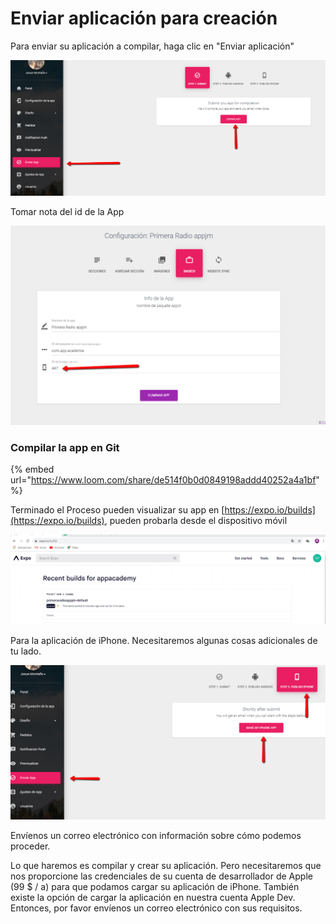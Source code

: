 # Enviar aplicación para creación

Para enviar su aplicación a compilar, haga clic en "Enviar aplicación"

![](../.gitbook/assets/submit.png)

Tomar nota del id de la App 

![](../.gitbook/assets/enviar_app.png)

### Compilar la app en Git

{% embed url="https://www.loom.com/share/de514f0b0d0849198addd40252a4a1bf" %}

Terminado el Proceso pueden visualizar su app en [https://expo.io/builds](https://expo.io/builds), pueden probarla desde el dispositivo móvil

![](../.gitbook/assets/enviar_app2.png)



 Para la aplicación de iPhone. Necesitaremos algunas cosas adicionales de tu lado.

![](../.gitbook/assets/submit_2.png)

Envíenos un correo electrónico con información sobre cómo podemos proceder.

 Lo que haremos es compilar y crear su aplicación. Pero necesitaremos que nos proporcione las credenciales de su cuenta de desarrollador de Apple \(99 $ / a\) para que podamos cargar su aplicación de iPhone. También existe la opción de cargar la aplicación en nuestra cuenta Apple Dev. Entonces, por favor envíenos un correo electrónico con sus requisitos.

